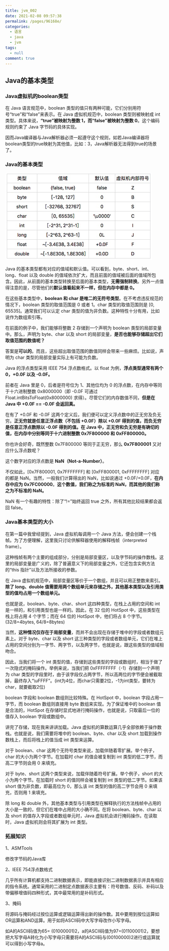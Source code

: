 ```yaml
---
title: jvm_002
date: 2021-02-08 09:57:38
permalink: /pages/96168e/
categories: 
  - 语言
  - java
  - jvm
tags: 
  - null
comment: true
---
```

## Java的基本类型

### Java虚拟机的boolean类型

在 Java 语言规范中，boolean 类型的值只有两种可能，它们分别用符号“true”和“false”来表示。在 Java 虚拟机规范中，boolean 类型则被映射成 int 类型。具体来说，**“true”被映射为整数 1，而“false”被映射为整数 0**。这个编码规则约束了 Java 字节码的具体实现。

因而Java编译器与Java解析器必须一起遵守这个规则，如若Java编译器将boolean类型的true映射为其他值，比如：3，Java解析器无法得到true的场景了。

### Java的基本类型

![jvm002_01](assets/jvm002_01.jpg)

Java 的基本类型都有对应的值域和默认值。可以看到，byte、short、int、long、float 以及 double 的值域依次扩大，而且前面的值域被后面的值域所包含。因此，从前面的基本类型转换至后面的基本类型，**无需强制转换**。另外一点值得注意的是，尽管他们的**默认值看起来不一样，但在内存中都是 0。**

在这些基本类型中，**boolean 和 char 是唯二的无符号类型**。在不考虑违反规范的情况下，boolean 类型的取值范围是 0 或者 1。char 类型的取值范围则是 [0, 65535]。通常我们可以认定 char 类型的值为非负数。这种特性十分有用，比如说作为数组索引等。

在前面的例子中，我们能够将整数 2 存储到一个声明为 boolean 类型的局部变量中。那么，声明为 byte、char 以及 short 的局部变量，**是否也能够存储超出它们取值范围的数值呢？**

答案是**可以的**。而且，这些超出取值范围的数值同样会带来一些麻烦。比如说，声明为 char 类型的局部变量实际上有可能为负数。

Java 的浮点类型采用 IEEE 754 浮点数格式。以 float 为例，**浮点类型通常有两个 0，+0.0F 以及 -0.0F。**

前者在 Java 里是 0，后者是符号位为 1、其他位均为 0 的浮点数，在内存中等同于十六进制整数 0x8000000（即 -0.0F 可通过 Float.intBitsToFloat(0x8000000) 求得）。尽管它们的内存数值不同，**但是在 Java 中 +0.0F == -0.0F 会返回真。**

在有了 +0.0F 和 -0.0F 这两个定义后，我们便可以定义浮点数中的正无穷及负无穷。**正无穷就是任意正浮点数（不包括 +0.0F）除以 +0.0F 得到的值，而负无穷是任意正浮点数除以 -0.0F 得到的值。在 Java 中，正无穷和负无穷是有确切的值，在内存中分别等同于十六进制整数 0x7F800000 和 0xFF800000。**

你也许会好奇，既然整数 0x7F800000 等同于正无穷，那么 **0x7F800001** 又对应什么浮点数呢？

这个数字对应的浮点数是 **NaN（Not-a-Number）**。

不仅如此，[0x7F800001, 0x7FFFFFFF] 和 [0xFF800001, 0xFFFFFFFF] 对应的都是 NaN。当然，一般我们计算得出的 NaN，比如说通过 +0.0F/+0.0F，**在内存中应为 0x7FC00000**。**这个数值，我们称之为标准的 NaN，而其他的我们称之为不标准的 NaN。**

NaN 有一个有趣的特性：除了“!=”始终返回 true 之外，所有其他比较结果都会返回 false。

### Java基本类型的大小

在第一篇中我曾经提到，Java 虚拟机每调用一个 Java 方法，便会创建一个栈帧。为了方便理解，这里我只讨论供解释器使用的解释栈帧（interpreted frame）。

这种栈帧有两个主要的组成部分，分别是局部变量区，以及字节码的操作数栈。这里的局部变量是广义的，除了普遍意义下的局部变量之外，它还包含实例方法的“this 指针”以及方法所接收的参数。

在 Java 虚拟机规范中，局部变量区等价于一个数组，并且可以用正整数来索引。**除了 long、double 值需要用两个数组单元来存储之外，其他基本类型以及引用类型的值均占用一个数组单元。**

也就是说，boolean、byte、char、short 这四种类型，在栈上占用的空间和 int 是一样的，和引用类型也是一样的。因此，在 32 位的 HotSpot 中，这些类型在栈上将占用 4 个字节；而在 64 位的 HotSpot 中，他们将占 8 个字节。(32/8=4bytes, 64/8=8bytes)

当然，**这种情况仅存在于局部变量**，而并不会出现在存储于堆中的字段或者数组元素上。对于 byte、char 以及 short 这三种类型的字段或者数组单元，它们在堆上占用的空间分别为一字节、两字节，以及两字节，也就是说，跟这些类型的值域相吻合。

因此，当我们将一个 int 类型的值，存储到这些类型的字段或数组时，相当于做了一次隐式的掩码操作。举例来说，当我们把 0xFFFFFFFF（-1）存储到一个声明为 char 类型的字段里时，由于该字段仅占两字节，所以高两位的字节便会被截取掉，最终存入“\uFFFF”。(int为4位，而char只需要2位，-1为int类型，要转为char，就要截取2位)

boolean 字段和 boolean 数组则比较特殊。在 HotSpot 中，boolean 字段占用一字节，而 boolean 数组则直接用 byte 数组来实现。为了保证堆中的 boolean 值是合法的，HotSpot 在存储时显式地进行掩码操作，也就是说，只取最后一位的值存入 boolean 字段或数组中。

讲完了存储，现在我来讲讲加载。Java 虚拟机的算数运算几乎全部依赖于操作数栈。也就是说，我们需要将堆中的 boolean、byte、char 以及 short 加载到操作数栈上，而后将栈上的值当成 int 类型来运算。

对于 boolean、char 这两个无符号类型来说，加载伴随着零扩展。举个例子，char 的大小为两个字节。在加载时 char 的值会被复制到 int 类型的低二字节，而高二字节则会用 0 来填充。

对于 byte、short 这两个类型来说，加载伴随着符号扩展。举个例子，short 的大小为两个字节。在加载时 short 的值同样会被复制到 int 类型的低二字节。如果该 short 值为非负数，即最高位为 0，那么该 int 类型的值的高二字节会用 0 来填充，否则用 1 来填充。

除 long 和 double 外，其他基本类型与引用类型在解释执行的方法栈帧中占用的大小是一致的，但它们在堆中占用的大小确不同。在将 boolean、byte、char 以及 short 的值存入字段或者数组单元时，Java 虚拟机会进行掩码操作。在读取时，Java 虚拟机则会将其扩展为 int 类型。

### 拓展知识

1、ASMTools

修改字节码的Java库

2、IEEE 754浮点数格式

几乎所有计算机都支持二进制数据表示，即能直接识别二进制数据表示并具有相应的指令系统。通常采用的二进制定点数据表示主要有：符号数值、反码、补码以及带偏移增值码四种形式，其中最常用的是补码形式。

3、掩码

将源码与掩码经过按位运算或逻辑运算得出新的操作数。其中要用到按位运算如OR运算和AND运算。用于如将ASCII码中大写字母改作小写字母。

如A的ASCII码值为65= (01000001)2，a的ASCII码值为97=(01100001)2，要想把大写字母A转化为小写字母只需要将A的ASCII码与(00100000)2进行或运算就可以得到小写字母a。